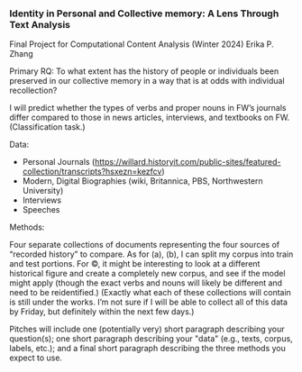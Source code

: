 ### Identity in Personal and Collective memory: A Lens Through Text Analysis
Final Project for Computational Content Analysis (Winter 2024)
Erika P. Zhang

Primary RQ: 
To what extent has the history of people or individuals been preserved in our collective memory in a way that is at odds with individual recollection? 

I will predict whether the types of verbs and proper nouns in FW’s journals differ compared to those in news articles, interviews, and textbooks on FW. (Classification task.)

Data: 
- Personal Journals (https://willard.historyit.com/public-sites/featured-collection/transcripts?hsxezn=kezfcv)
- Modern, Digital Biographies (wiki, Britannica, PBS, Northwestern University)
- Interviews
- Speeches

Methods:


Four separate collections of documents representing the four sources of “recorded history” to compare. As for (a), (b), I can split my corpus into train and test portions. For ©, it might be interesting to look at a different historical figure and create a completely new corpus, and see if the model might apply (though the exact verbs and nouns will likely be different and need to be reidentified.)
(Exactly what each of these collections will contain is still under the works. I’m not sure if I will be able to collect all of this data by Friday, but definitely within the next few days.) 


Pitches will include one (potentially very) short paragraph describing your question(s); one short paragraph describing your "data" (e.g., texts, corpus, labels, etc.); and a final short paragraph describing the three methods you expect to use. 
